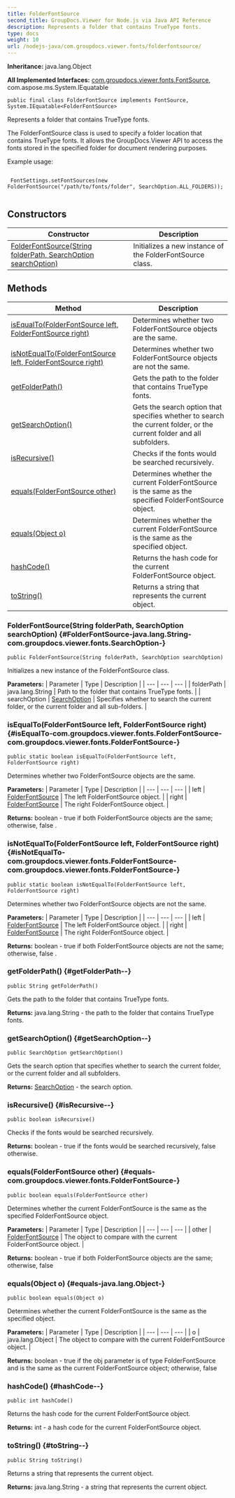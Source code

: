 ```yaml
---
title: FolderFontSource
second_title: GroupDocs.Viewer for Node.js via Java API Reference
description: Represents a folder that contains TrueType fonts.
type: docs
weight: 10
url: /nodejs-java/com.groupdocs.viewer.fonts/folderfontsource/
---
```

**Inheritance:**
java.lang.Object

**All Implemented Interfaces:**
[com.groupdocs.viewer.fonts.FontSource](../../com.groupdocs.viewer.fonts/fontsource), com.aspose.ms.System.IEquatable
```
public final class FolderFontSource implements FontSource, System.IEquatable<FolderFontSource>
```

Represents a folder that contains TrueType fonts.

The FolderFontSource class is used to specify a folder location that contains TrueType fonts. It allows the GroupDocs.Viewer API to access the fonts stored in the specified folder for document rendering purposes.

Example usage:

```

 FontSettings.setFontSources(new FolderFontSource("/path/to/fonts/folder", SearchOption.ALL_FOLDERS));
 
```
## Constructors

| Constructor | Description |
| --- | --- |
| [FolderFontSource(String folderPath, SearchOption searchOption)](#FolderFontSource-java.lang.String-com.groupdocs.viewer.fonts.SearchOption-) | Initializes a new instance of the  FolderFontSource  class. |
## Methods

| Method | Description |
| --- | --- |
| [isEqualTo(FolderFontSource left, FolderFontSource right)](#isEqualTo-com.groupdocs.viewer.fonts.FolderFontSource-com.groupdocs.viewer.fonts.FolderFontSource-) | Determines whether two  FolderFontSource  objects are the same. |
| [isNotEqualTo(FolderFontSource left, FolderFontSource right)](#isNotEqualTo-com.groupdocs.viewer.fonts.FolderFontSource-com.groupdocs.viewer.fonts.FolderFontSource-) | Determines whether two  FolderFontSource  objects are not the same. |
| [getFolderPath()](#getFolderPath--) | Gets the path to the folder that contains TrueType fonts. |
| [getSearchOption()](#getSearchOption--) | Gets the search option that specifies whether to search the current folder, or the current folder and all subfolders. |
| [isRecursive()](#isRecursive--) | Checks if the fonts would be searched recursively. |
| [equals(FolderFontSource other)](#equals-com.groupdocs.viewer.fonts.FolderFontSource-) | Determines whether the current  FolderFontSource  is the same as the specified  FolderFontSource  object. |
| [equals(Object o)](#equals-java.lang.Object-) | Determines whether the current  FolderFontSource  is the same as the specified object. |
| [hashCode()](#hashCode--) | Returns the hash code for the current  FolderFontSource  object. |
| [toString()](#toString--) | Returns a string that represents the current object. |
### FolderFontSource(String folderPath, SearchOption searchOption) {#FolderFontSource-java.lang.String-com.groupdocs.viewer.fonts.SearchOption-}
```
public FolderFontSource(String folderPath, SearchOption searchOption)
```


Initializes a new instance of the  FolderFontSource  class.

**Parameters:**
| Parameter | Type | Description |
| --- | --- | --- |
| folderPath | java.lang.String | Path to the folder that contains TrueType fonts. |
| searchOption | [SearchOption](../../com.groupdocs.viewer.fonts/searchoption) | Specifies whether to search the current folder, or the current folder and all sub-folders. |

### isEqualTo(FolderFontSource left, FolderFontSource right) {#isEqualTo-com.groupdocs.viewer.fonts.FolderFontSource-com.groupdocs.viewer.fonts.FolderFontSource-}
```
public static boolean isEqualTo(FolderFontSource left, FolderFontSource right)
```


Determines whether two  FolderFontSource  objects are the same.

**Parameters:**
| Parameter | Type | Description |
| --- | --- | --- |
| left | [FolderFontSource](../../com.groupdocs.viewer.fonts/folderfontsource) | The left  FolderFontSource  object. |
| right | [FolderFontSource](../../com.groupdocs.viewer.fonts/folderfontsource) | The right  FolderFontSource  object. |

**Returns:**
boolean -  true  if both  FolderFontSource  objects are the same; otherwise,  false .
### isNotEqualTo(FolderFontSource left, FolderFontSource right) {#isNotEqualTo-com.groupdocs.viewer.fonts.FolderFontSource-com.groupdocs.viewer.fonts.FolderFontSource-}
```
public static boolean isNotEqualTo(FolderFontSource left, FolderFontSource right)
```


Determines whether two  FolderFontSource  objects are not the same.

**Parameters:**
| Parameter | Type | Description |
| --- | --- | --- |
| left | [FolderFontSource](../../com.groupdocs.viewer.fonts/folderfontsource) | The left  FolderFontSource  object. |
| right | [FolderFontSource](../../com.groupdocs.viewer.fonts/folderfontsource) | The right  FolderFontSource  object. |

**Returns:**
boolean -  true  if both  FolderFontSource  objects are not the same; otherwise,  false .
### getFolderPath() {#getFolderPath--}
```
public String getFolderPath()
```


Gets the path to the folder that contains TrueType fonts.

**Returns:**
java.lang.String - the path to the folder that contains TrueType fonts.
### getSearchOption() {#getSearchOption--}
```
public SearchOption getSearchOption()
```


Gets the search option that specifies whether to search the current folder, or the current folder and all subfolders.

**Returns:**
[SearchOption](../../com.groupdocs.viewer.fonts/searchoption) - the search option.
### isRecursive() {#isRecursive--}
```
public boolean isRecursive()
```


Checks if the fonts would be searched recursively.

**Returns:**
boolean -  true  if the fonts would be searched recursively,  false  otherwise.
### equals(FolderFontSource other) {#equals-com.groupdocs.viewer.fonts.FolderFontSource-}
```
public boolean equals(FolderFontSource other)
```


Determines whether the current  FolderFontSource  is the same as the specified  FolderFontSource  object.

**Parameters:**
| Parameter | Type | Description |
| --- | --- | --- |
| other | [FolderFontSource](../../com.groupdocs.viewer.fonts/folderfontsource) | The object to compare with the current  FolderFontSource  object. |

**Returns:**
boolean -  true  if both  FolderFontSource  objects are the same; otherwise,  false 
### equals(Object o) {#equals-java.lang.Object-}
```
public boolean equals(Object o)
```


Determines whether the current  FolderFontSource  is the same as the specified object.

**Parameters:**
| Parameter | Type | Description |
| --- | --- | --- |
| o | java.lang.Object | The object to compare with the current  FolderFontSource  object. |

**Returns:**
boolean -  true  if the  obj  parameter is of type  FolderFontSource  and is the same as the current  FolderFontSource  object; otherwise,  false 
### hashCode() {#hashCode--}
```
public int hashCode()
```


Returns the hash code for the current  FolderFontSource  object.

**Returns:**
int - a hash code for the current  FolderFontSource  object.
### toString() {#toString--}
```
public String toString()
```


Returns a string that represents the current object.

**Returns:**
java.lang.String - a string that represents the current object.
